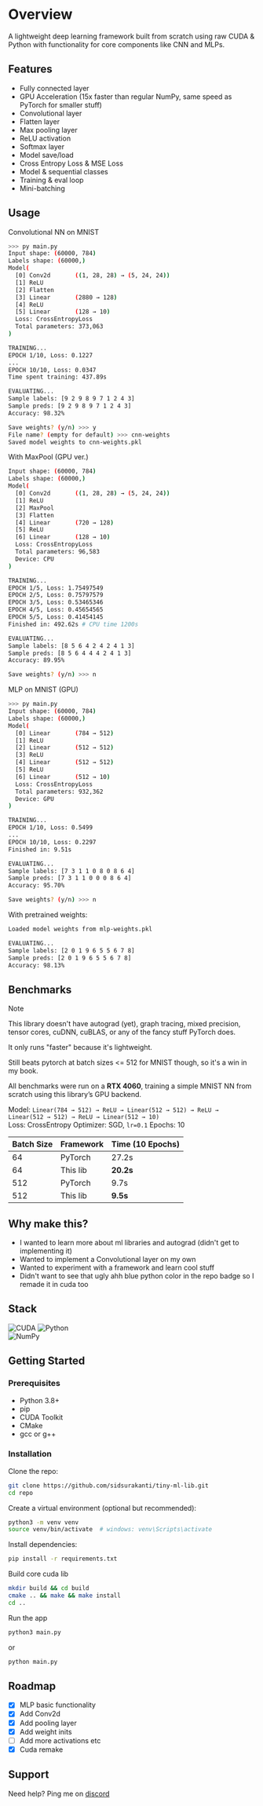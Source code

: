 # Overview

A lightweight deep learning framework built from scratch using raw CUDA & Python with functionality for core components like CNN and MLPs.

## Features

- Fully connected layer
- GPU Acceleration (15x faster than regular NumPy, same speed as PyTorch for smaller stuff)
- Convolutional layer
- Flatten layer
- Max pooling layer
- ReLU activation
- Softmax layer
- Model save/load
- Cross Entropy Loss & MSE Loss
- Model & sequential classes
- Training & eval loop
- Mini-batching

## Usage
Convolutional NN  on MNIST
```bash
>>> py main.py
Input shape: (60000, 784)
Labels shape: (60000,)
Model(
  [0] Conv2d       ((1, 28, 28) → (5, 24, 24))
  [1] ReLU
  [2] Flatten
  [3] Linear       (2880 → 128)
  [4] ReLU
  [5] Linear       (128 → 10)
  Loss: CrossEntropyLoss
  Total parameters: 373,063
)

TRAINING...
EPOCH 1/10, Loss: 0.1227
...
EPOCH 10/10, Loss: 0.0347
Time spent training: 437.89s

EVALUATING...
Sample labels: [9 2 9 8 9 7 1 2 4 3]
Sample preds: [9 2 9 8 9 7 1 2 4 3]
Accuracy: 98.32%

Save weights? (y/n) >>> y
File name? (empty for default) >>> cnn-weights
Saved model weights to cnn-weights.pkl
```
With MaxPool (GPU ver.)
```bash
Input shape: (60000, 784)
Labels shape: (60000,)
Model(
  [0] Conv2d       ((1, 28, 28) → (5, 24, 24))
  [1] ReLU
  [2] MaxPool
  [3] Flatten
  [4] Linear       (720 → 128)
  [5] ReLU
  [6] Linear       (128 → 10)
  Loss: CrossEntropyLoss
  Total parameters: 96,583
  Device: CPU
)

TRAINING...
EPOCH 1/5, Loss: 1.75497549
EPOCH 2/5, Loss: 0.75797579
EPOCH 3/5, Loss: 0.53465346
EPOCH 4/5, Loss: 0.45654565
EPOCH 5/5, Loss: 0.41454145
Finished in: 492.62s # CPU time 1200s

EVALUATING...
Sample labels: [8 5 6 4 2 4 2 4 1 3]
Sample preds: [8 5 6 4 4 4 2 4 1 3]
Accuracy: 89.95%

Save weights? (y/n) >>> n
```

MLP on MNIST (GPU)
```bash
>>> py main.py
Input shape: (60000, 784)
Labels shape: (60000,)
Model(
  [0] Linear       (784 → 512)
  [1] ReLU
  [2] Linear       (512 → 512)
  [3] ReLU
  [4] Linear       (512 → 512)
  [5] ReLU
  [6] Linear       (512 → 10)
  Loss: CrossEntropyLoss
  Total parameters: 932,362
  Device: GPU
)

TRAINING...
EPOCH 1/10, Loss: 0.5499
...
EPOCH 10/10, Loss: 0.2297
Finished in: 9.51s

EVALUATING...
Sample labels: [7 3 1 1 0 8 0 8 6 4]
Sample preds: [7 3 1 1 0 0 0 8 6 4]
Accuracy: 95.70%

Save weights? (y/n) >>> n
```

With pretrained weights: 

```bash
Loaded model weights from mlp-weights.pkl

EVALUATING...
Sample labels: [2 0 1 9 6 5 5 6 7 8]
Sample preds: [2 0 1 9 6 5 5 6 7 8]
Accuracy: 98.13%
```

## Benchmarks
> [!NOTE]  
> This library doesn't have autograd (yet), graph tracing, mixed precision, tensor cores, cuDNN, cuBLAS, or any of the fancy stuff PyTorch does.
>
> It only runs "faster" because it's lightweight.
>
> Still beats pytorch at batch sizes <= 512 for MNIST though, so it's a win in my book.

All benchmarks were run on a **RTX 4060**, training a simple MNIST NN from scratch using this library’s GPU backend.

Model:
`Linear(784 → 512) → ReLU → Linear(512 → 512) → ReLU → Linear(512 → 512) → ReLU → Linear(512 → 10)`  
Loss: CrossEntropy
Optimizer: SGD, `lr=0.1`
Epochs: 10

| Batch Size | Framework | Time (10 Epochs) |
|------------|-----------|------------------|
| 64         | PyTorch   | 27.2s            |
| 64         | This lib  | **20.2s**        |
| 512        | PyTorch   | 9.7s             |
| 512        | This lib  | **9.5s**        |


## Why make this?

- I wanted to learn more about ml libraries and autograd (didn't get to implementing it) 
- Wanted to implement a Convolutional layer on my own
- Wanted to experiment with a framework and learn cool stuff
- Didn't want to see that ugly ahh blue python color in the repo badge so I remade it in cuda too 


## Stack
![CUDA](https://img.shields.io/badge/cuda-000000.svg?style=for-the-badge&logo=nVIDIA&logoColor=green)
![Python](https://img.shields.io/badge/python-3670A0?style=for-the-badge&logo=python&logoColor=white)  
![NumPy](https://img.shields.io/badge/numpy-%23013243.svg?style=for-the-badge&logo=numpy&logoColor=white)  

## Getting Started

### Prerequisites

- Python 3.8+
- pip
- CUDA Toolkit 
- CMake
- gcc or g++

### Installation

Clone the repo:

```bash
git clone https://github.com/sidsurakanti/tiny-ml-lib.git
cd repo
```

Create a virtual environment (optional but recommended):

```bash
python3 -m venv venv
source venv/bin/activate  # windows: venv\Scripts\activate
```

Install dependencies:

```bash
pip install -r requirements.txt
```

Build core cuda lib
```bash
mkdir build && cd build
cmake .. && make && make install
cd ..
```

Run the app

```bash
python3 main.py
```

or

```bash
python main.py
```

## Roadmap

- [x] MLP basic functionality
- [x] Add Conv2d
- [x] Add pooling layer
- [x] Add weight inits
- [ ] Add more activations etc
- [x] Cuda remake

## Support

Need help? Ping me on [discord](https://discord.com/users/521872289231273994)

